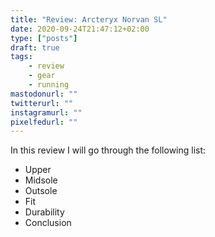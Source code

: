 ```yaml
---
title: "Review: Arcteryx Norvan SL"
date: 2020-09-24T21:47:12+02:00
type: ["posts"]
draft: true
tags:
    - review
    - gear
    - running
mastodonurl: ""
twitterurl: ""
instagramurl: ""
pixelfedurl: ""
---
```



In this review I will go through the following list:


- Upper
- Midsole
- Outsole
- Fit
- Durability
- Conclusion
